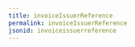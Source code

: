```yaml
---
title: invoiceIssuerReference
permalink: invoiceIssuerReference
jsonid: invoiceissuerreference
---
```

